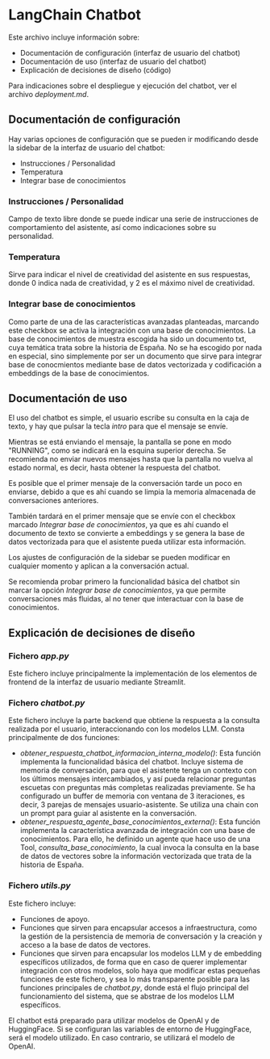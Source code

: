 # LangChain Chatbot

Este archivo incluye información sobre:
- Documentación de configuración (interfaz de usuario del chatbot)
- Documentación de uso (interfaz de usuario del chatbot)
- Explicación de decisiones de diseño (código)

Para indicaciones sobre el despliegue y ejecución del chatbot, ver el archivo _deployment.md_.


## Documentación de configuración
Hay varias opciones de configuración que se pueden ir modificando desde la sidebar de la interfaz de usuario del chatbot:
- Instrucciones / Personalidad
- Temperatura
- Integrar base de conocimientos

### Instrucciones / Personalidad
Campo de texto libre donde se puede indicar una serie de instrucciones de comportamiento del asistente, así como indicaciones sobre su personalidad. 

### Temperatura
Sirve para indicar el nivel de creatividad del asistente en sus respuestas, donde 0 indica nada de creatividad, y 2 es el máximo nivel de creatividad.

### Integrar base de conocimientos
Como parte de una de las características avanzadas planteadas, marcando este checkbox se activa la integración con una base de conocimientos.
La base de conocimientos de muestra escogida ha sido un documento txt, cuya temática trata sobre la historia de España. No se ha escogido por nada en especial, sino simplemente por ser un documento que sirve para integrar base de conocmientos mediante base de datos vectorizada y codificación a embeddings de la base de conocimientos.


## Documentación de uso

El uso del chatbot es simple, el usuario escribe su consulta en la caja de texto, y hay que pulsar la tecla _intro_ para que el mensaje se envíe.

Mientras se está enviando el mensaje, la pantalla se pone en modo "RUNNING", como se indicará en la esquina superior derecha. Se recomienda no enviar nuevos mensajes hasta que la pantalla no vuelva al estado normal, es decir, hasta obtener la respuesta del chatbot.

Es posible que el primer mensaje de la conversación tarde un poco en enviarse, debido a que es ahí cuando se limpia la memoria almacenada de conversaciones anteriores.

También tardará en el primer mensaje que se envíe con el checkbox marcado _Integrar base de conocimientos_, ya que es ahí cuando el documento de texto se convierte a embeddings y se genera la base de datos vectorizada para que el asistente pueda utilizar esta información.

Los ajustes de configuración de la sidebar se pueden modificar en cualquier momento y aplican a la conversación actual.

Se recomienda probar primero la funcionalidad básica del chatbot sin marcar la opción _Integrar base de conocimientos_, ya que permite conversaciones más fluidas, al no tener que interactuar con la base de conocimientos.

## Explicación de decisiones de diseño

### Fichero _app.py_
Este fichero incluye principalmente la implementación de los elementos de frontend de la interfaz de usuario mediante Streamlit.

### Fichero _chatbot.py_
Este fichero incluye la parte backend que obtiene la respuesta a la consulta realizada por el usuario, interaccionando con los modelos LLM.
Consta principalmente de dos funciones:
- _obtener_respuesta_chatbot_informacion_interna_modelo()_: Esta función implementa la funcionalidad básica del chatbot. Incluye sistema de memoria de conversación, para que el asistente tenga un contexto con los últimos mensajes intercambiados, y así pueda relacionar preguntas escuetas con preguntas más completas realizadas previamente.
Se ha configurado un buffer de memoria con ventana de 3 iteraciones, es decir, 3 parejas de mensajes usuario-asistente.
Se utiliza una chain con un prompt para guiar al asistente en la conversación.
- _obtener_respuesta_agente_base_conocimientos_externa()_: Esta función implementa la característica avanzada de integración con una base de conocimientos. Para ello, he definido un agente que hace uso de una Tool, _consulta_base_conocimiento_, la cual invoca la consulta en la base de datos de vectores sobre la información vectorizada que trata de la historia de España.

### Fichero _utils.py_
Este fichero incluye:
- Funciones de apoyo.
- Funciones que sirven para encapsular accesos a infraestructura, como la gestión de la persistencia de memoria de conversación y la creación y acceso a la base de datos de vectores.
- Funciones que sirven para encapsular los modelos LLM y de embedding específicos utilizados, de forma que en caso de querer implementar integración con otros modelos, solo haya que modificar estas pequeñas funciones de este fichero, y sea lo más transparente posible para las funciones principales de _chatbot.py_, donde está el flujo principal del funcionamiento del sistema, que se abstrae de los modelos LLM específicos.

El chatbot está preparado para utilizar modelos de OpenAI y de HuggingFace. Si se configuran las variables de entorno de HuggingFace, será el modelo utilizado. En caso contrario, se utilizará el modelo de OpenAI.